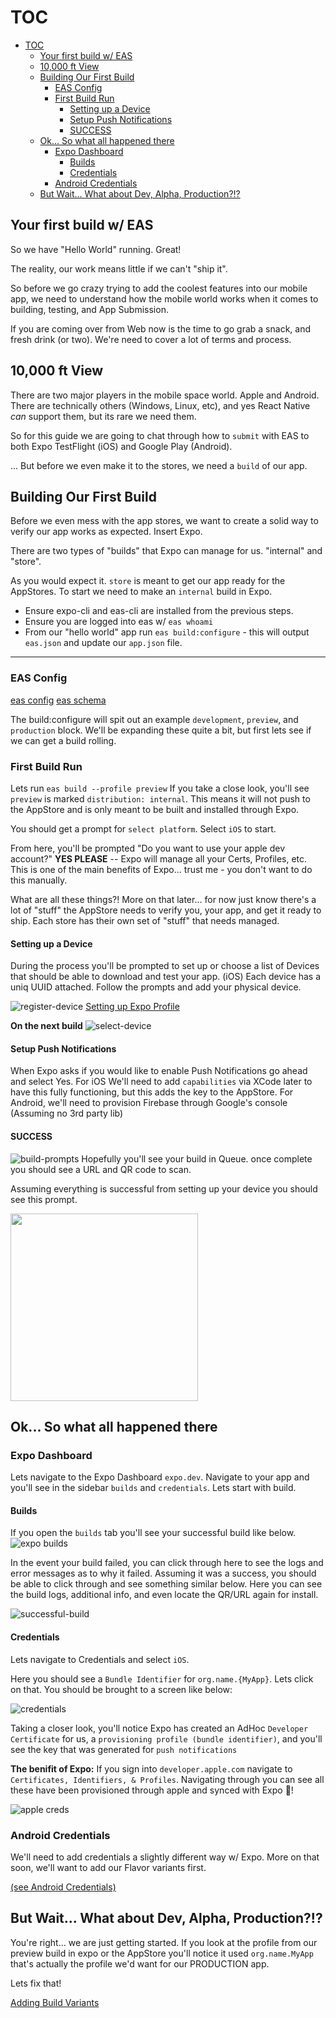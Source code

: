 # TOC

- [TOC](#toc)
  - [Your first build w/ EAS](#your-first-build-w-eas)
  - [10,000 ft View](#10000-ft-view)
  - [Building Our First Build](#building-our-first-build)
    - [EAS Config](#eas-config)
    - [First Build Run](#first-build-run)
      - [Setting up a Device](#setting-up-a-device)
      - [Setup Push Notifications](#setup-push-notifications)
      - [SUCCESS](#success)
  - [Ok... So what all happened there](#ok-so-what-all-happened-there)
    - [Expo Dashboard](#expo-dashboard)
      - [Builds](#builds)
      - [Credentials](#credentials)
    - [Android Credentials](#android-credentials)
  - [But Wait... What about Dev, Alpha, Production?!?](#but-wait-what-about-dev-alpha-production)

## Your first build w/ EAS

So we have "Hello World" running. Great!

The reality, our work means little if we can't "ship it".

So before we go crazy trying to add the coolest features into our mobile app, we need to understand how the mobile world works when it comes to building, testing, and App Submission.

If you are coming over from Web now is the time to go grab a snack, and fresh drink (or two). We're need to cover a lot of terms and process.

## 10,000 ft View

There are two major players in the mobile space world. Apple and Android. There are technically others (Windows, Linux, etc), and yes React Native _can_ support them, but its rare we need them.

So for this guide we are going to chat through how to `submit` with EAS to both Expo TestFlight (iOS) and Google Play (Android).

... But before we even make it to the stores, we need a `build` of our app.

## Building Our First Build

Before we even mess with the app stores, we want to create a solid way to verify our app works as expected. Insert Expo.

There are two types of "builds" that Expo can manage for us. "internal" and "store".

As you would expect it. `store` is meant to get our app ready for the AppStores.
To start we need to make an `internal` build in Expo.

- Ensure expo-cli and eas-cli are installed from the previous steps.
- Ensure you are logged into eas w/ `eas whoami`
- From our "hello world" app run `eas build:configure` - this will output `eas.json` and update our `app.json` file.

------

### EAS Config

[eas config](https://docs.expo.dev/build/eas-json/)
[eas schema](https://docs.expo.dev/build-reference/eas-json/)

The build:configure will spit out an example `development`, `preview`, and `production` block.
We'll be expanding these quite a bit, but first lets see if we can get a build rolling.

### First Build Run

Lets run `eas build --profile preview`
If you take a close look, you'll see `preview` is marked `distribution: internal`.
This means it will not push to the AppStore and is only meant to be built and installed through Expo.

You should get a prompt for `select platform`.
Select `iOS` to start.

From here, you'll be prompted "Do you want to use your apple dev account?"
**YES PLEASE** -- Expo will manage all your Certs, Profiles, etc.
This is one of the main benefits of Expo... trust me - you don't want to do this manually.

What are all these things?!
More on that later... for now just know there's a lot of "stuff" the AppStore needs to verify you, your app, and get it ready to ship. Each store has their own set of "stuff" that needs managed.

#### Setting up a Device

During the process you'll be prompted to set up or choose a list of Devices that should be able to download and test your app. (iOS) Each device has a uniq UUID attached. Follow the prompts and add your physical device.

![register-device](images/building-your-first-app/register-device.png)
[Setting up Expo Profile](./setting-up-expo-profile.md)

**On the next build**
![select-device](images/building-your-first-app/select-for-build.png)

#### Setup Push Notifications

When Expo asks if you would like to enable Push Notifications go ahead and select Yes. For iOS We'll need to add `capabilities` via XCode later to have this fully functioning, but this adds the key to the AppStore. For Android, we'll need to provision Firebase through Google's console (Assuming no 3rd party lib)

#### SUCCESS

![build-prompts](images/building-your-first-app/build-prompts.png)
Hopefully you'll see your build in Queue.
once complete you should see a URL and QR code to scan.

Assuming everything is successful from setting up your device you should see this prompt.

<img src="./images/building-your-first-app/install-app.png" width="300px" />

## Ok... So what all happened there

### Expo Dashboard

Lets navigate to the Expo Dashboard `expo.dev`.
Navigate to your app and you'll see in the sidebar `builds` and `credentials`.
Lets start with build.

#### Builds

If you open the `builds` tab you'll see your successful build like below.
![expo builds](images/building-your-first-app/expo-builds.png)

In the event your build failed, you can click through here to see the logs and error messages as to why it failed. Assuming it was a success, you should be able to click through and see something similar below. Here you can see the build logs, additional info, and even locate the QR/URL again for install.

![successful-build](images/building-your-first-app/successful-build-screen.png)

#### Credentials

Lets navigate to Credentials and select `iOS`.

Here you should see a `Bundle Identifier` for `org.name.{MyApp}`. Lets click on that.
You should be brought to a screen like below:

![credentials](./images/building-your-first-app/expo-managed-credentials.png)

Taking a closer look, you'll notice Expo has created an AdHoc `Developer Certificate` for us, a `provisioning profile (bundle identifier)`, and you'll see the key that was generated for `push notifications`

**The benifit of Expo:** If you sign into `developer.apple.com` navigate to `Certificates, Identifiers, & Profiles`. Navigating through you can see all these have been provisioned through apple and synced with Expo :tada:!

![apple creds](images/building-your-first-app/apple-certs.png)

### Android Credentials

We'll need to add credentials a slightly different way w/ Expo. More on that soon, we'll want to add our Flavor variants first.

[(see Android Credentials)](04-android-adding-flavors.md#android-credentials)

## But Wait... What about Dev, Alpha, Production?!?

You're right... we are just getting started.
If you look at the profile from our preview build in expo or the AppStore you'll notice it used `org.name.MyApp` that's actually the profile we'd want for our PRODUCTION app.

Lets fix that!

[Adding Build Variants](./03-adding-build-variants.md)

